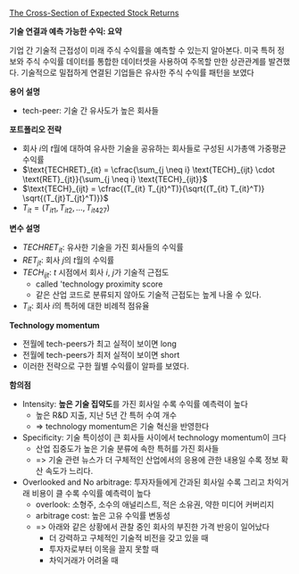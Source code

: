 
[The Cross-Section of Expected Stock Returns](The%20Cross-Section%20of%20Expected%20Stock%20Returns.md)

**기술 연결과 예측 가능한 수익: 요약**

기업 간 기술적 근접성이 미래 주식 수익률을 예측할 수 있는지 알아본다. 미국 특허 정보와 주식 수익률 데이터를 통합한 데이터셋을 사용하여 주목할 만한 상관관계를 발견했다. 기술적으로 밀접하게 연결된 기업들은 유사한 주식 수익률 패턴을 보였다

**용어 설명**
- tech-peer: 기술 간 유사도가 높은 회사들

**포트폴리오 전략**
- 회사 $i$의 $t$월에 대하여 유사한 기술을 공유하는 회사들로 구성된 시가총액 가중평균 수익률
- $\text{TECHRET}_{it} = \cfrac{\sum_{j \neq i} \text{TECH}_{ijt} \cdot \text{RET}_{jt}}{\sum_{j \neq i} \text{TECH}_{ijt}}$
- $\text{TECH}_{ijt} = \cfrac{(T_{it} T_{jt}^T)}{\sqrt{(T_{it} T_{it}^T)} \sqrt{(T_{jt}T_{jt}^T)}}$
- $T_{it} = (T_{it1}, T_{it2}, \ldots, T_{it427})$

**변수 설명**
- $TECHRET_{it}$: 유사한 기술을 가진 회사들의 수익률
- $RET_{jt}$: 회사 $j$의 $t$월의 수익률
- $TECH_{ijt}$: $t$ 시점에서 회사 $i$, $j$가 기술적 근접도 
	- called 'technology proximity score
	- 같은 산업 코드로 분류되지 않아도 기술적 근접도는 높게 나올 수 있다.
- $T_{it}$: 회사 $i$의 특허에 대한 비례적 점유율

**Technology momentum**
- 전월에 tech-peers가 최고 실적이 보이면 long
- 전월에 tech-peers가 최저 실적이 보이면 short
- 이러한 전략으로 구한 월별 수익률이 알파를 보였다.

**함의점**
- Intensity: **높은 기술 집약도**를 가진 회사일 수록 수익률 예측력이 높다
	- 높은 R&D 지출, 지난 5년 간 특허 수여 개수
	- => technology momentum은 기술 혁신을 반영한다
- Specificity: 기술 특이성이 큰 회사들 사이에서 technology momentum이 크다
	- 산업 집중도가 높은 기술 분류에 속한 특허를 가진 회사들
	- => 기술 관련 뉴스가 더 구체적인 산업에서의 응용에 관한 내용일 수록 정보 확산 속도가 느리다.
- Overlooked and No arbitrage: 투자자들에게 간과된 회사일 수록 그리고 차익거래 비용이 클 수록 수익률 예측력이 높다
	- overlook: 소형주, 소수의 애널리스트, 적은 소유권, 약한 미디어 커버리지
	- arbitrage cost: 높은 고유 수익률 변동성
	- => 아래와 같은 상황에서 관찰 중인 회사의 부진한 가격 반응이 일어났다
		-  더 강력하고 구체적인 기술적 비전을 갖고 있을 때
		- 투자자로부터 이목을 끌지 못할 때
		- 차익거래가 어려울 때